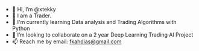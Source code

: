 - 👋 Hi, I’m @xtekky
- 👀 I am a Trader.
- 🌱 I'm currently learning Data analysis and Trading Algorithms with Python
- 💞️ I’m looking to collaborate on a 2 year Deep Learning Trading AI Project
- 📫 Reach me by email: fkahdias@gmail.com

<!---
xtekky/xtekky is a ✨ special ✨ repository because its `README.md` (this file) appears on your GitHub profile.
You can click the Preview link to take a look at your changes.
--->
